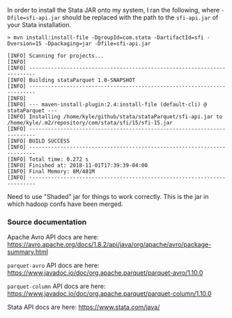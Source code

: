 


In order to install the Stata JAR onto my system, I ran the following, where
`-Dfile=sfi-api.jar` should be replaced with the path to the `sfi-api.jar` of
your Stata installation.


```
> mvn install:install-file -DgroupId=com.stata -DartifactId=sfi -Dversion=15 -Dpackaging=jar -Dfile=sfi-api.jar

[INFO] Scanning for projects...
[INFO]
[INFO] ------------------------------------------------------------------------
[INFO] Building stataParquet 1.0-SNAPSHOT
[INFO] ------------------------------------------------------------------------
[INFO]
[INFO] --- maven-install-plugin:2.4:install-file (default-cli) @ stataParquet ---
[INFO] Installing /home/kyle/github/stata/stataParquet/sfi-api.jar to /home/kyle/.m2/repository/com/stata/sfi/15/sfi-15.jar
[INFO] ------------------------------------------------------------------------
[INFO] BUILD SUCCESS
[INFO] ------------------------------------------------------------------------
[INFO] Total time: 0.272 s
[INFO] Finished at: 2018-11-01T17:39:39-04:00
[INFO] Final Memory: 8M/481M
[INFO] ------------------------------------------------------------------------
```


Need to use "Shaded" jar for things to work correctly. This is the jar in which hadoop confs have been merged.


### Source documentation

Apache Avro API docs are here: https://avro.apache.org/docs/1.8.2/api/java/org/apache/avro/package-summary.html

`parquet-avro` API docs are here: https://www.javadoc.io/doc/org.apache.parquet/parquet-avro/1.10.0

`parquet-column` API docs are here: https://www.javadoc.io/doc/org.apache.parquet/parquet-column/1.10.0

Stata API docs are here: https://www.stata.com/java/
